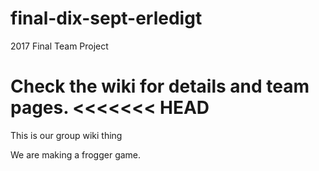 # final-dix-sept-erledigt
2017 Final Team Project

Check the wiki for details and team pages.
<<<<<<< HEAD
=======

This is our group wiki thing

We are making a frogger game.